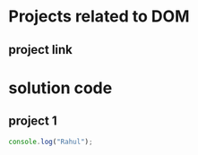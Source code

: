 # Projects related to DOM

## project link

# solution code

## project 1

```javascript
console.log("Rahul");
```
